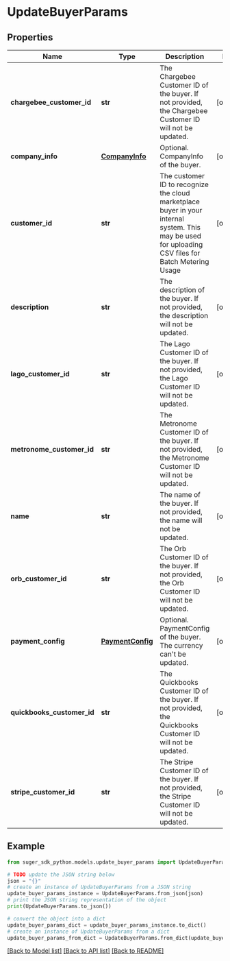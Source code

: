 # UpdateBuyerParams


## Properties

Name | Type | Description | Notes
------------ | ------------- | ------------- | -------------
**chargebee_customer_id** | **str** | The Chargebee Customer ID of the buyer. If not provided, the Chargebee Customer ID will not be updated. | [optional] 
**company_info** | [**CompanyInfo**](CompanyInfo.md) | Optional. CompanyInfo of the buyer. | [optional] 
**customer_id** | **str** | The customer ID to recognize the cloud marketplace buyer in your internal system. This may be used for uploading CSV files for Batch Metering Usage | [optional] 
**description** | **str** | The description of the buyer. If not provided, the description will not be updated. | [optional] 
**lago_customer_id** | **str** | The Lago Customer ID of the buyer. If not provided, the Lago Customer ID will not be updated. | [optional] 
**metronome_customer_id** | **str** | The Metronome Customer ID of the buyer. If not provided, the Metronome Customer ID will not be updated. | [optional] 
**name** | **str** | The name of the buyer. If not provided, the name will not be updated. | [optional] 
**orb_customer_id** | **str** | The Orb Customer ID of the buyer. If not provided, the Orb Customer ID will not be updated. | [optional] 
**payment_config** | [**PaymentConfig**](PaymentConfig.md) | Optional. PaymentConfig of the buyer. The currency can&#39;t be updated. | [optional] 
**quickbooks_customer_id** | **str** | The Quickbooks Customer ID of the buyer. If not provided, the Quickbooks Customer ID will not be updated. | [optional] 
**stripe_customer_id** | **str** | The Stripe Customer ID of the buyer. If not provided, the Stripe Customer ID will not be updated. | [optional] 

## Example

```python
from suger_sdk_python.models.update_buyer_params import UpdateBuyerParams

# TODO update the JSON string below
json = "{}"
# create an instance of UpdateBuyerParams from a JSON string
update_buyer_params_instance = UpdateBuyerParams.from_json(json)
# print the JSON string representation of the object
print(UpdateBuyerParams.to_json())

# convert the object into a dict
update_buyer_params_dict = update_buyer_params_instance.to_dict()
# create an instance of UpdateBuyerParams from a dict
update_buyer_params_from_dict = UpdateBuyerParams.from_dict(update_buyer_params_dict)
```
[[Back to Model list]](../README.md#documentation-for-models) [[Back to API list]](../README.md#documentation-for-api-endpoints) [[Back to README]](../README.md)


